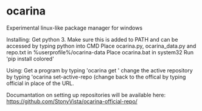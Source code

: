 # ocarina
Experimental linux-like package manager for windows

Installing:
Get python 3. Make sure this is added to PATH and can be accessed by typing python into CMD
Place ocarina.py, ocarina_data.py and repo.txt in %userprofile%/ocarina-data
Place ocarina.bat in system32
Run 'pip install colored'

Using:
Get a program by typing 'ocarina get <program name>'
change the active repository by typing 'ocarina set-active-repo <repo url> (change back to the offical by typing official in place of the URL.
  
  Documantation on setting up repositories will be available here: https://github.com/StonyVista/ocarina-official-repo/
